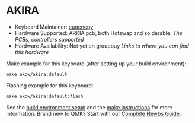 # AKIRA

* Keyboard Maintainer: [eugenepy](https://github.com/eugenepy)
* Hardware Supported: ARKIA pcb, both Hotswap and solderable. *The PCBs, controllers supported*
* Hardware Availability: Not yet on groupbuy *Links to where you can find this hardware*

Make example for this keyboard (after setting up your build environment):

    make ekow/akira:default

Flashing example for this keyboard:

    make ekow/akira:default:flash

See the [build environment setup](https://docs.qmk.fm/#/getting_started_build_tools) and the [make instructions](https://docs.qmk.fm/#/getting_started_make_guide) for more information. Brand new to QMK? Start with our [Complete Newbs Guide](https://docs.qmk.fm/#/newbs).
